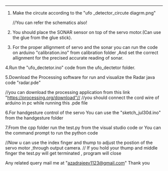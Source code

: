 _________________________________________________________________________________________________


1. Make the circute according to the "ufo _detector_circute diagrm.png"
 

   //You can refer the schematics also!
2. You should place the SONAR sensor on top of the servo motor.(Can use the glue from the glue stick).

  
3. For the proper allignment of servo and the sonar you can run the code on arduino "calibration.ino" from calibration folder ,And set the correct allignment for the precised accurate reading of sonar.


4.Run the "ufo_dectetor.ino" code from the ufo_dectetor folder.


5.Download the Processing software for run and visualize  the Radar java code "radar.pde"


   //you can download the processing application from this link "https://processing.org/download"//
   //you should connect the cord wire of arduino  in pc while running this .pde file

   
6.For handgesture control of the servo You can use the  "sketch_jul30d.ino" from the handgesture folder


7.From the cpp folder run the test.py from the visual studio code or You can the command prompt to run the python code 


//Now u can use the index finger and thump to adjust the postion of the servo motor ,through output camera.
// If you hold your thump and middle finger the test.py will get terminated , program will close




Any related query mail me at  "azadrajeev1123@gmail.com"
Thank you
